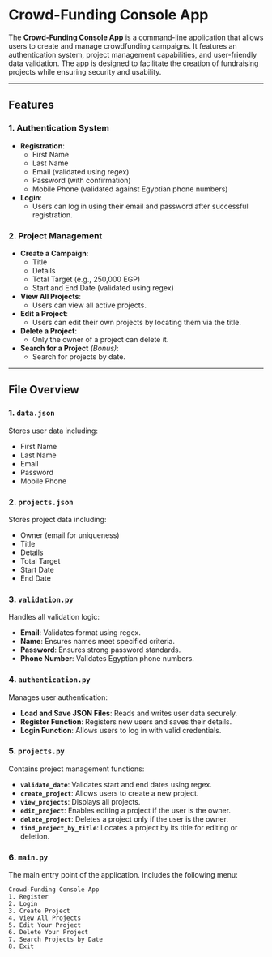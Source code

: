 # Crowd-Funding Console App

The **Crowd-Funding Console App** is a command-line application that allows users to create and manage crowdfunding campaigns. It features an authentication system, project management capabilities, and user-friendly data validation. The app is designed to facilitate the creation of fundraising projects while ensuring security and usability.

---

## Features

### **1. Authentication System**
- **Registration**:
    - First Name
    - Last Name
    - Email (validated using regex)
    - Password (with confirmation)
    - Mobile Phone (validated against Egyptian phone numbers)
- **Login**:
    - Users can log in using their email and password after successful registration.

### **2. Project Management**
- **Create a Campaign**:
    - Title
    - Details
    - Total Target (e.g., 250,000 EGP)
    - Start and End Date (validated using regex)
- **View All Projects**:
    - Users can view all active projects.
- **Edit a Project**:
    - Users can edit their own projects by locating them via the title.
- **Delete a Project**:
    - Only the owner of a project can delete it.
- **Search for a Project** *(Bonus)*:
    - Search for projects by date.

---

## File Overview

### **1. `data.json`**
Stores user data including:
- First Name
- Last Name
- Email
- Password
- Mobile Phone

### **2. `projects.json`**
Stores project data including:
- Owner (email for uniqueness)
- Title
- Details
- Total Target
- Start Date
- End Date

### **3. `validation.py`**
Handles all validation logic:
- **Email**: Validates format using regex.
- **Name**: Ensures names meet specified criteria.
- **Password**: Ensures strong password standards.
- **Phone Number**: Validates Egyptian phone numbers.

### **4. `authentication.py`**
Manages user authentication:
- **Load and Save JSON Files**: Reads and writes user data securely.
- **Register Function**: Registers new users and saves their details.
- **Login Function**: Allows users to log in with valid credentials.

### **5. `projects.py`**
Contains project management functions:
- **`validate_date`**: Validates start and end dates using regex.
- **`create_project`**: Allows users to create a new project.
- **`view_projects`**: Displays all projects.
- **`edit_project`**: Enables editing a project if the user is the owner.
- **`delete_project`**: Deletes a project only if the user is the owner.
- **`find_project_by_title`**: Locates a project by its title for editing or deletion.

### **6. `main.py`**
The main entry point of the application. Includes the following menu:
```plaintext
Crowd-Funding Console App
1. Register
2. Login
3. Create Project
4. View All Projects
5. Edit Your Project
6. Delete Your Project
7. Search Projects by Date
8. Exit
